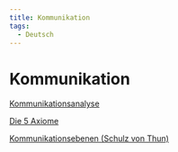 ```yaml
---
title: Kommunikation
tags:
  - Deutsch
---
```

# Kommunikation

[Kommunikationsanalyse](Kommunikation/Kommunikationsanalyse.md)

[Die 5 Axiome](Kommunikation/Die%205%20Axiome.md)

[Kommunikationsebenen (Schulz von Thun)](Kommunikation/Kommunikationsebenen%20(Schulz%20von%20Thun).md)